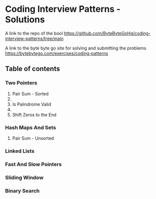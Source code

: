 <h1>Coding Interview Patterns - Solutions</h1>


A link to the repo of the bool https://github.com/ByteByteGoHq/coding-interview-patterns/tree/main


A link to the byte byte go site for solving and submitting the problems https://bytebytego.com/exercises/coding-patterns

<h2>Table of contents</h2>
<h3>Two Pointers</h3>
  <ol>
    <li>Pair Sum - Sorted</li>
    <li></li>
    <li>Is Palindrome Valid</li>
    <li></li>
    <li>Shift Zeros to the End</li>
  </ol>
<h3>Hash Maps And Sets</h3>
  <ol>
    <li>Pair Sum - Unsorted</li>
  </ol>
<h3>Linked Lists</h3>
<h3>Fast And Slow Pointers</h3>
<h3>Sliding Window</h3>
<h3>Binary Search</h3>
